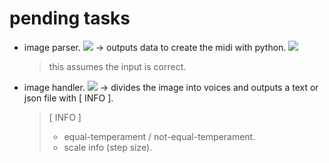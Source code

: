 # pending tasks

- image parser. ![](https://img.shields.io/badge/C-00599C?style=for-the-badge&logo=c&logoColor=white) 
    -> outputs data to create the midi with python. ![](https://img.shields.io/badge/Python-FFD43B?style=for-the-badge&logo=python&logoColor=blue)
    > this assumes the input is correct.
- image handler. ![](https://img.shields.io/badge/C-00599C?style=for-the-badge&logo=c&logoColor=white) 
    -> divides the image into voices and outputs a text or json file with [ INFO ].
    > [ INFO ]
    > - equal-temperament / not-equal-temperament.
    > - scale info (step size).
